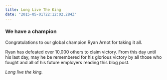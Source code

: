 ```yaml
---
title: Long Live The King
date: "2015-05-01T22:12:02.284Z"
---
```


### We have a champion

Congratulations to our global champion Ryan Arnot for taking it all.

Ryan has defeated over 10,000 others to claim victory. From this day until his last day, may he be remembered for his glorious victory by all those who fought and all of his future employers reading this blog post.

*Long live the king.*






